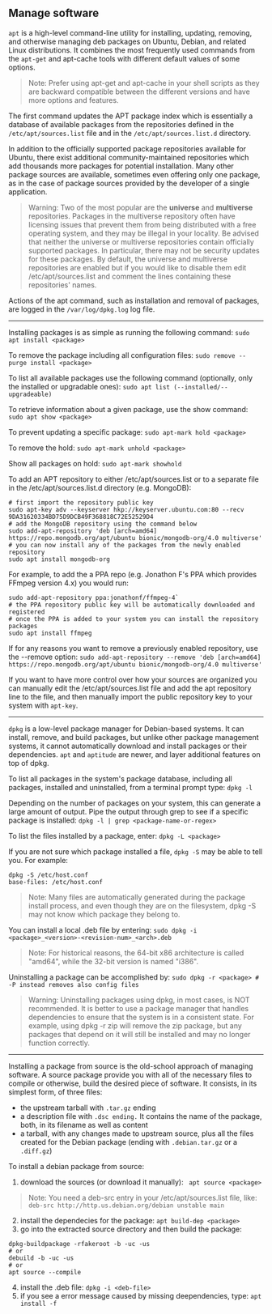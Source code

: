 ## Manage software

`apt` is a high-level command-line utility for installing, updating, removing, and otherwise managing deb packages on Ubuntu, Debian, and related Linux distributions. It combines the most frequently used commands from the `apt-get` and apt-cache tools with different default values of some options.

> Note: Prefer using apt-get and apt-cache in your shell scripts as they are backward compatible between the different versions and have more options and features.

The first command updates the APT package index which is essentially a database of available packages from the repositories defined in the `/etc/apt/sources.list` file and in the `/etc/apt/sources.list.d` directory.

In addition to the officially supported package repositories available for Ubuntu, there exist additional community-maintained repositories which add thousands more packages for potential installation. Many other package sources are available, sometimes even offering only one package, as in the case of package sources provided by the developer of a single application. 

> Warning: Two of the most popular are the **universe** and **multiverse** repositories. Packages in the multiverse repository often have licensing issues that prevent them from being distributed with a free operating system, and they may be illegal in your locality. Be advised that neither the universe or multiverse repositories contain officially supported packages. In particular, there may not be security updates for these packages. By default, the universe and multiverse repositories are enabled but if you would like to disable them edit /etc/apt/sources.list and comment the lines containing these repositories' names.

Actions of the apt command, such as installation and removal of packages, are logged in the `/var/log/dpkg.log` log file.

---

Installing packages is as simple as running the following command: `sudo apt install <package>`

To remove the package including all configuration files: `sudo remove --purge install <package>`

To list all available packages use the following command (optionally, only the installed or upgradable ones): `sudo apt list (--installed/--upgradeable)`

To retrieve information about a given package, use the show command: `sudo apt show <package>`

To prevent updating a specific package: `sudo apt-mark hold <package>`

To remove the hold: `sudo apt-mark unhold <package>`

Show all packages on hold: `sudo apt-mark showhold`

To add an APT repository to either /etc/apt/sources.list or to a separate file in the /etc/apt/sources.list.d directory (e.g. MongoDB):
```
# first import the repository public key
sudo apt-key adv --keyserver hkp://keyserver.ubuntu.com:80 --recv 9DA31620334BD75D9DCB49F368818C72E52529D4
# add the MongoDB repository using the command below
sudo add-apt-repository 'deb [arch=amd64] https://repo.mongodb.org/apt/ubuntu bionic/mongodb-org/4.0 multiverse'
# you can now install any of the packages from the newly enabled repository
sudo apt install mongodb-org
```

For example, to add the a PPA repo (e.g. Jonathon F's PPA which provides FFmpeg version 4.x) you would run:
```
sudo add-apt-repository ppa:jonathonf/ffmpeg-4`
# the PPA repository public key will be automatically downloaded and registered
# once the PPA is added to your system you can install the repository packages
sudo apt install ffmpeg
```

If for any reasons you want to remove a previously enabled repository, use the --remove option: `sudo add-apt-repository --remove 'deb [arch=amd64] https://repo.mongodb.org/apt/ubuntu bionic/mongodb-org/4.0 multiverse'`

If you want to have more control over how your sources are organized you can manually edit the /etc/apt/sources.list file and add the apt repository line to the file, and then manually import the public repository key to your system with `apt-key`.

---

`dpkg` is a low-level package manager for Debian-based systems. It can install, remove, and build packages, but unlike other package management systems, it cannot automatically download and install packages or their dependencies. `apt` and `aptitude` are newer, and layer additional features on top of dpkg. 

To list all packages in the system's package database, including all packages, installed and uninstalled, from a terminal prompt type:
`dpkg -l`

Depending on the number of packages on your system, this can generate a large amount of output. Pipe the output through grep to see if a specific package is installed: `dpkg -l | grep <package-name-or-regex>`

To list the files installed by a package, enter:
`dpkg -L <package>`

If you are not sure which package installed a file, `dpkg -S` may be able to tell you. For example:
```
dpkg -S /etc/host.conf 
base-files: /etc/host.conf
```

> Note: Many files are automatically generated during the package install process, and even though they are on the filesystem, dpkg -S may not know which package they belong to.

You can install a local .deb file by entering: `sudo dpkg -i <package>_<version>-<revision-num>_<arch>.deb`

> Note: For historical reasons, the 64-bit x86 architecture is called "amd64", while the 32-bit version is named "i386".

Uninstalling a package can be accomplished by: `sudo dpkg -r <package> # -P instead removes also config files`

> Warning: Uninstalling packages using dpkg, in most cases, is NOT recommended. It is better to use a package manager that handles dependencies to ensure that the system is in a consistent state. For example, using dpkg -r zip will remove the zip package, but any packages that depend on it will still be installed and may no longer function correctly.

---

Installing a package from source is the old-school approach of managing software. A source package provide you with all of the necessary files to compile or otherwise, build the desired piece of software. It consists, in its simplest form, of three files:
- the upstream tarball with `.tar.gz` ending
- a description file with `.dsc ending.` It contains the name of the package, both, in its filename as well as content
- a tarball, with any changes made to upstream source, plus all the files created for the Debian package (ending with `.debian.tar.gz` or a `.diff.gz`)

To install a debian package from source:

1. download the sources (or download it manually): ` apt source <package>`

> Note: You need a deb-src entry in your /etc/apt/sources.list file, like: `deb-src http://http.us.debian.org/debian unstable main` 

2. install the dependecies for the package: `apt build-dep <package>`
3. go into the extracted source directory and then build the package: 
```
dpkg-buildpackage -rfakeroot -b -uc -us
# or
debuild -b -uc -us
# or
apt source --compile
```
4. install the .deb file: `dpkg -i <deb-file>`
5. if you see a error message caused by missing deependencies, type: `apt install -f`